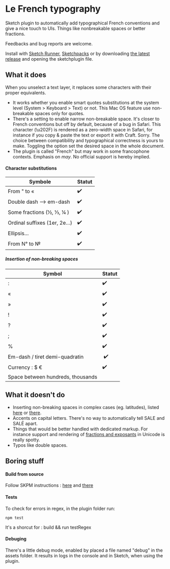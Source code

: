 # Le French typography

Sketch plugin to automatically add typographical French conventions and give a nice touch to UIs. Things like nonbreakable spaces or better fractions.

Feedbacks and bug reports are welcome.

Install with [Sketch Runner](https://sketchrunner.com/), [Sketchpacks](https://www.sketchpacks.com/Saint-loup/french-typography) or by downloading
[the latest release](https://github.com/Saint-loup/french-typography/releases/latest) and opening the sketchplugin file.


##  What it does

When you unselect a text layer, it replaces some characters with their proper equivalents. 

* It works whether you enable smart quotes substitutions at the system level (System > Keyboard > Text) or not. This Mac OS feature use non-breakable spaces only for quotes.
* There's a setting to enable narrow non-breakable space. It's closer to French conventions but off by default, because of a bug in Safari. This character (\u202F) is rendered as a zero-width space in Safari, for instance if you copy & paste the text or export it with Craft. Sorry. The choice between compatibility and typographical correctness is yours to make. Toggling the option set the desired space in the whole document.
* The plugin is called "French" but may work in some francophone contexts. Emphasis on *may*. No official support is hereby implied.

#### Character substitutions

| Symbole                      | Statut |
| ---------------------------- | ------ |
| From " to «                |     ✔️️️    |
| Double dash --> em-dash       |  ✔️    |
| Some fractions (½, ⅓, ¼ )           | ✔️   |
| Ordinal suffixes (1er, 2e…)|  ✔️️   |
| Ellipsis…   |   ✔️   |
| From N° to №                     |    ✔️️️  |


##### Insertion of non-breaking spaces

| Symbol                 | Statut |
| --------------------- | ------- |
| :                     |    ✔️   |
| «                     |    ✔️   |
| »                     |    ✔️ ️  |
| !                     |    ✔️   |
| ?                     |    ✔️   |
| ;                     |    ✔️   |
| %                     |    ✔️   |
| Em-dash / tiret demi-quadratin      |    ️ ✔️   |
| Currency :  $ €        |     ✔️    |
| Space between hundreds, thousands  |         |


## What it doesn't do


* Inserting non-breaking spaces in complex cases (eg. latitudes), listed [here](https://www.btb.termiumplus.gc.ca/tpv2guides/guides/chroniq/index-fra.html?lang=fra&lettr=indx_autr8cDRJ-6fjpl0&page=9ouqyIer24Kc.html) or [there](https://en.wikipedia.org/wiki/Wikipedia:Manual_of_Style#Non-breaking_spaces).
* Accents on capital letters. There's no way to automatically tell SALE and SALÉ apart.
* Things that would be better handled with dedicated markup. For instance support and rendering of [fractions and exposants](https://en.wikipedia.org/wiki/Unicode_subscripts_and_superscripts#Superscripts_and_subscripts_block) in Unicode is really spotty.
* Typos like double spaces.


## Boring stuff

#### Build from source

Follow SKPM instructions : [here](https://skpm.io/help/) and [there](https://developer.sketchapp.com/guides/)

#### Tests

To check for errors in regex, in the plugin folder run:

`npm test`

It's a shorcut for : 
build && <sketchTool path> run <plugin path> testRegex

#### Debuging

There's a little debug mode, enabled by placed a file named "debug" in the assets folder. It results in logs in the console and in Sketch, when using the plugin. 
